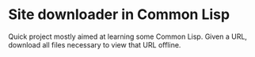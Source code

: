 # Site downloader in Common Lisp

Quick project mostly aimed at learning some Common Lisp. Given a URL,
download all files necessary to view that URL offline.
